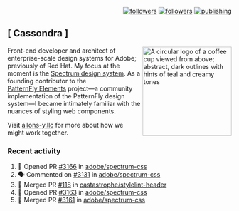 <p align="right"><a rel="me" href="https://front-end.social/@castastrophe">
    <img alt="followers" title="Follow me on Mastodon" src="https://img.shields.io/mastodon/follow/109297102751309835?domain=https%3A%2F%2Ffront-end.social&label=Follow&logo=mastodon&logoColor=white&style=for-the-badge&labelColor=008080&color=006969"/></a>
  <a href="https://codepen.io/castastrophe/">
    <img alt="followers" title="Follow me on CodePen" src="https://img.shields.io/badge/23-1?color=640464&labelColor=7c007c&style=for-the-badge&logo=codepen&label=Follow"/></a>
<a href="https://castastrophe.medium.com/">
    <img alt="publishing" title="View articles on Medium" src="https://img.shields.io/badge/107-1?color=666&labelColor=444&label=subscribe&logo=medium&logoColor=white&style=for-the-badge"/></a>
</p>

## [&nbsp;Cassondra&nbsp;]

<img align="right" src="https://github-production-user-asset-6210df.s3.amazonaws.com/1840295/253016758-ba468774-1cd3-42c2-8f43-947b5eeb5edf.png" height="200" alt="A circular logo of a coffee cup viewed from above; abstract, dark outlines with hints of teal and creamy tones">

Front-end developer and architect of enterprise-scale design systems for Adobe; previously of Red Hat. My focus at the moment is the [Spectrum design system](https://github.com/adobe/spectrum-css). As a founding contributor to the [PatternFly&nbsp;Elements](https://github.com/patternfly/patternfly-elements) project&mdash;a community implementation of the PatternFly design system&mdash;I became intimately familiar with the nuances of styling web components.

Visit [allons-y.llc](http://allons-y.llc/) for more about how we might work together.

### Recent activity

<!--START_SECTION:activity-->
1. 💪 Opened PR [#3166](https://github.com/adobe/spectrum-css/pull/3166) in [adobe/spectrum-css](https://github.com/adobe/spectrum-css)
2. 🗣 Commented on [#3131](https://github.com/adobe/spectrum-css/pull/3131#issuecomment-2376920541) in [adobe/spectrum-css](https://github.com/adobe/spectrum-css)
3. 🎉 Merged PR [#118](https://github.com/castastrophe/stylelint-header/pull/118) in [castastrophe/stylelint-header](https://github.com/castastrophe/stylelint-header)
4. 💪 Opened PR [#3163](https://github.com/adobe/spectrum-css/pull/3163) in [adobe/spectrum-css](https://github.com/adobe/spectrum-css)
5. 🎉 Merged PR [#3161](https://github.com/adobe/spectrum-css/pull/3161) in [adobe/spectrum-css](https://github.com/adobe/spectrum-css)
<!--END_SECTION:activity-->
